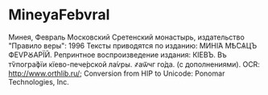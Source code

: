 # MineyaFebvral

Минея, Февраль
Московский Сретенский монастырь, издательство  "Правило веры": 1996
Тексты приводятся по изданию: МИНІ́А МѢ́СѦЦЪ ФЕѴРꙊА́РЇЙ. Репринтное воспроизведение  издания: КІ́ЕВЪ. Въ тѷпогра́фїи кїево-пече́рской ла́ѵры.  ҂аѿчг го́да. (с дополнениями). OCR: http://www.orthlib.ru/; Conversion from HIP to Unicode: Ponomar Technologies, Inc.
